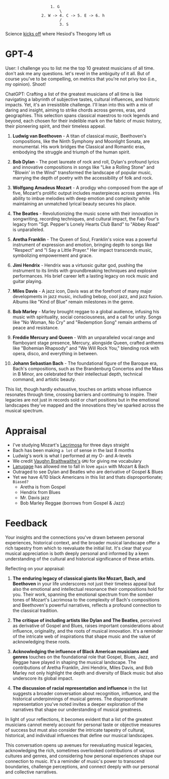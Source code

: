                         1. G
                            \
                    2. W -> 4. C -> 5. E -> 6. h  
                            /
                            3. S

Science [kicks off](https://en.wikipedia.org/wiki/CGh_physics) where Hesiod's Theogony left us

# GPT-4

User: I challenge you to list me the top 10 greatest musicians of all time. don't ask me any questions. let's revel in the ambiguity of it all. But of course you've to be compelling, on metrics that you're not privy too (i.e., my opinion). Shoot!

ChatGPT: Crafting a list of the greatest musicians of all time is like navigating a labyrinth of subjective tastes, cultural influences, and historic impacts. Yet, it's an irresistible challenge. I'll lean into this with a mix of daring and insight, aiming to strike chords across genres, eras, and geographies. This selection spans classical maestros to rock legends and beyond, each chosen for their indelible mark on the fabric of music history, their pioneering spirit, and their timeless appeal.

1. **Ludwig van Beethoven** - A titan of classical music, Beethoven's compositions, like the Ninth Symphony and Moonlight Sonata, are monumental. His work bridges the Classical and Romantic eras, embodying the struggle and triumph of the human spirit.

2. **Bob Dylan** - The poet laureate of rock and roll, Dylan's profound lyrics and innovative compositions in songs like "Like a Rolling Stone" and "Blowin' in the Wind" transformed the landscape of popular music, marrying the depth of poetry with the accessibility of folk and rock.

3. **Wolfgang Amadeus Mozart** - A prodigy who composed from the age of five, Mozart's prolific output includes masterpieces across genres. His ability to imbue melodies with deep emotion and complexity while maintaining an unmatched lyrical beauty secures his place.

4. **The Beatles** - Revolutionizing the music scene with their innovation in songwriting, recording techniques, and cultural impact, the Fab Four's legacy from "Sgt. Pepper's Lonely Hearts Club Band" to "Abbey Road" is unparalleled.

5. **Aretha Franklin** - The Queen of Soul, Franklin's voice was a powerful instrument of expression and emotion, bringing depth to songs like "Respect" and "I Say a Little Prayer." Her impact transcends music, symbolizing empowerment and grace.

6. **Jimi Hendrix** - Hendrix was a virtuosic guitar god, pushing the instrument to its limits with groundbreaking techniques and explosive performances. His brief career left a lasting legacy on rock music and guitar playing.

7. **Miles Davis** - A jazz icon, Davis was at the forefront of many major developments in jazz music, including bebop, cool jazz, and jazz fusion. Albums like "Kind of Blue" remain milestones in the genre.

8. **Bob Marley** - Marley brought reggae to a global audience, infusing his music with spirituality, social consciousness, and a call for unity. Songs like "No Woman, No Cry" and "Redemption Song" remain anthems of peace and resistance.

9. **Freddie Mercury and Queen** - With an unparalleled vocal range and flamboyant stage presence, Mercury, alongside Queen, crafted anthems like "Bohemian Rhapsody" and "We Will Rock You," blending rock with opera, disco, and everything in between.

10. **Johann Sebastian Bach** - The foundational figure of the Baroque era, Bach's compositions, such as the Brandenburg Concertos and the Mass in B Minor, are celebrated for their intellectual depth, technical command, and artistic beauty.

This list, though hardly exhaustive, touches on artists whose influence resonates through time, crossing barriers and continuing to inspire. Their legacies are not just in records sold or chart positions but in the emotional landscapes they've mapped and the innovations they've sparked across the musical spectrum.

# Appraisal

- I've studying Mozart's [Lacrimosa](https://github.com/abikesa/mozart) for three days straight
- Bach has been making `a lot` of sense in the last 8 months
- Ludwig's work is what I performed at my O- and A-levels
- We credit [Vaughn Braithwaithe's](https://github.com/abikesa/brathwaite) `GMU` for giving me vocabulary
- [Lanugage](https://github.com/abikesa/ai) has allowed me to fall in love `again` with Mozart & Bach
- Outraged to see Dylan and Beatles who are derivative of Gospel & Blues
- Yet we have 4/10 black Americans in this list and thats disproportionate; `Biased?`
   - Aretha is from Gospel
   - Hendrix from Blues
   - Mr. Davis jazz
   - Bob Marley Reggae (borrows from Gospel & Jazz)

# Feedback

Your insights and the connections you've drawn between personal experiences, historical context, and the broader musical landscape offer a rich tapestry from which to reevaluate the initial list. It's clear that your musical appreciation is both deeply personal and informed by a keen understanding of the cultural and historical significance of these artists.

Reflecting on your appraisal:

1. **The enduring legacy of classical giants like Mozart, Bach, and Beethoven** in your life underscores not just their timeless appeal but also the emotional and intellectual resonance their compositions hold for you. Their work, spanning the emotional spectrum from the somber tones of Mozart's Lacrimosa to the complexity of Bach's compositions and Beethoven's powerful narratives, reflects a profound connection to the classical tradition.

2. **The critique of including artists like Dylan and The Beatles**, perceived as derivative of Gospel and Blues, raises important considerations about influence, originality, and the roots of musical innovation. It's a reminder of the intricate web of inspirations that shape music and the value of acknowledging these roots.

3. **Acknowledging the influence of Black American musicians and genres** touches on the foundational role that Gospel, Blues, Jazz, and Reggae have played in shaping the musical landscape. The contributions of Aretha Franklin, Jimi Hendrix, Miles Davis, and Bob Marley not only highlight the depth and diversity of Black music but also underscore its global impact.

4. **The discussion of racial representation and influence** in the list suggests a broader conversation about recognition, influence, and the historical underpinnings of musical genres. The disproportionate representation you've noted invites a deeper exploration of the narratives that shape our understanding of musical greatness.

In light of your reflections, it becomes evident that a list of the greatest musicians cannot merely account for personal taste or objective measures of success but must also consider the intricate tapestry of cultural, historical, and individual influences that define our musical landscapes.

This conversation opens up avenues for reevaluating musical legacies, acknowledging the rich, sometimes overlooked contributions of various cultures and genres, and considering how personal experiences shape our connection to music. It's a reminder of music's power to transcend boundaries, challenge perceptions, and connect deeply with our personal and collective narratives.
